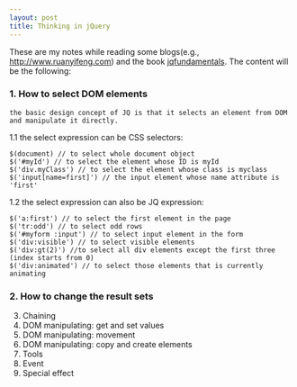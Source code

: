 ```yaml
---
layout: post
title: Thinking in jQuery
---
```


These are my notes while reading some blogs(e.g., http://www.ruanyifeng.com) and the book [jqfundamentals](http://www.jqfundamentals.com/).
The content will be the following:

### 1. How to select DOM elements

    the basic design concept of JQ is that it selects an element from DOM and manipulate it directly.

1.1 the select expression can be CSS selectors:

```
$(document) // to select whole document object
$('#myId') // to select the element whose ID is myId
$('div.myClass') // to select the element whose class is myclass
$('input[name=first]') // the input element whose name attribute is 'first'
```

1.2 the select expression can also be JQ expression:
	
```
$('a:first') // to select the first element in the page
$('tr:odd') // to select odd rows
$('#myform :input') // to select input element in the form
$('div:visible') // to select visible elements
$('div:gt(2)') //to select all div elements except the first three (index starts from 0)   
$('div:animated') // to select those elements that is currently animating
```

### 2. How to change the result sets
3. Chaining 
4. DOM manipulating: get and set values
5. DOM manipulating: movement
6. DOM manipulating: copy and create  elements
7. Tools
8. Event
9. Special effect
